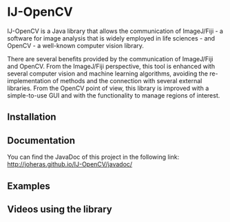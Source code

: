 IJ-OpenCV
==============

IJ-OpenCV is a Java library that allows the communication of ImageJ/Fiji - a software for image analysis that is widely employed in life sciences - and OpenCV - a well-known computer vision library. 

There are several benefits provided by the communication of ImageJ/Fiji and OpenCV. From the ImageJ/Fiji perspective, this tool is enhanced with several computer vision and machine learning algorithms, avoiding the re-implementation of methods and the connection with several external libraries. From the OpenCV point of view, this library is improved with a simple-to-use GUI and with the functionality to manage regions of interest.

Installation
---------------



Documentation
---------------
You can find the JavaDoc of this project in the following link:
http://joheras.github.io/IJ-OpenCV/javadoc/

Examples
---------------


Videos using the library
---------------


